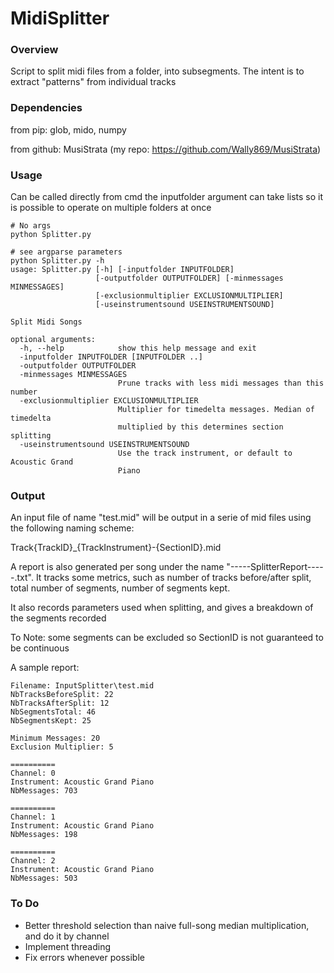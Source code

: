 # MidiSplitter

### Overview

Script to split midi files from a folder, into subsegments.
The intent is to extract "patterns" from individual tracks


### Dependencies

from pip: glob, mido, numpy 

from github: MusiStrata (my repo: https://github.com/Wally869/MusiStrata)



### Usage

Can be called directly from cmd
the inputfolder argument can take lists so it is possible to operate on multiple folders at once

```
# No args
python Splitter.py

# see argparse parameters
python Splitter.py -h 
usage: Splitter.py [-h] [-inputfolder INPUTFOLDER]
                   [-outputfolder OUTPUTFOLDER] [-minmessages MINMESSAGES]
                   [-exclusionmultiplier EXCLUSIONMULTIPLIER]
                   [-useinstrumentsound USEINSTRUMENTSOUND]

Split Midi Songs

optional arguments:
  -h, --help            show this help message and exit
  -inputfolder INPUTFOLDER [INPUTFOLDER ..]
  -outputfolder OUTPUTFOLDER
  -minmessages MINMESSAGES
                        Prune tracks with less midi messages than this number
  -exclusionmultiplier EXCLUSIONMULTIPLIER
                        Multiplier for timedelta messages. Median of timedelta
                        multiplied by this determines section splitting
  -useinstrumentsound USEINSTRUMENTSOUND
                        Use the track instrument, or default to Acoustic Grand
                        Piano
```



### Output

An input file of name "test.mid" will be output in a serie of mid files using the following naming scheme:

Track{TrackID}_{TrackInstrument}-{SectionID}.mid

A report is also generated per song under the name "-----SplitterReport-----.txt".
It tracks some metrics, such as number of tracks before/after split, total number of segments,
number of segments kept.

It also records parameters used when splitting, and gives a breakdown of the segments recorded

To Note: some segments can be excluded so SectionID is not guaranteed to be continuous

A sample report:
```text
Filename: InputSplitter\test.mid
NbTracksBeforeSplit: 22
NbTracksAfterSplit: 12
NbSegmentsTotal: 46
NbSegmentsKept: 25

Minimum Messages: 20
Exclusion Multiplier: 5

==========
Channel: 0
Instrument: Acoustic Grand Piano
NbMessages: 703

==========
Channel: 1
Instrument: Acoustic Grand Piano
NbMessages: 198

==========
Channel: 2
Instrument: Acoustic Grand Piano
NbMessages: 503

```

### To Do

- Better threshold selection than naive full-song median multiplication, and do it by channel
- Implement threading
- Fix errors whenever possible
